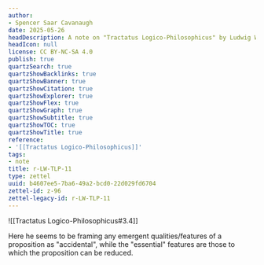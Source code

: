 ```yaml
---
author:
- Spencer Saar Cavanaugh
date: 2025-05-26
headDescription: A note on "Tractatus Logico-Philosophicus" by Ludwig Wittgenstein
headIcon: null
license: CC BY-NC-SA 4.0
publish: true
quartzSearch: true
quartzShowBacklinks: true
quartzShowBanner: true
quartzShowCitation: true
quartzShowExplorer: true
quartzShowFlex: true
quartzShowGraph: true
quartzShowSubtitle: true
quartzShowTOC: true
quartzShowTitle: true
reference:
- '[[Tractatus Logico-Philosophicus]]'
tags:
- note
title: r-LW-TLP-11
type: zettel
uuid: b4607ee5-7ba6-49a2-bcd0-22d029fd6704
zettel-id: z-96
zettel-legacy-id: r-LW-TLP-11
---
```

![[Tractatus Logico-Philosophicus#3.4]]

Here he seems to be framing any emergent qualities/features of a proposition as "accidental", while the "essential" features are those to which the proposition can be reduced.